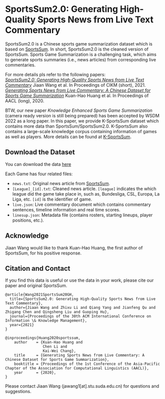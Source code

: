 # SportsSum2.0: Generating High-Quality Sports News from Live Text Commentary
SportsSum2.0 is a Chinese sports game summarization dataset which is based on [SportsSum](https://github.com/ej0cl6/SportsSum). In short, SportsSum2.0 is the cleaned version of SportsSum. Sports Game Summarization is a challenging task, which aims to generate sports summaries (i.e., news articles) from corresponding live commentaries.

For more details pls refer to the following papers:   
[*SportsSum2.0: Generating High-Quality Sports News from Live Text Commentary*](https://arxiv.org/abs/2110.05750) Jiaan Wang et al. In Proceedings of CIKM (short), 2021.   
[*Generating Sports News from Live Commentary: A Chinese Dataset for Sports Game Summarization*](https://aclanthology.org/2020.aacl-main.61/) Kuan-Hao Huang et al. In Proceedings of AACL (long), 2020.   

BTW, our new paper *Knowledge Enhanced Sports Game Summarization* (camera ready version is still being prepared) has been accepted by WSDM 2022 as a long paper. In this paper, we provide K-SportsSum dataset which contains more data than SportsSum/SportsSum2.0. K-SportsSum also contains a large-scale knowledge corpus containing information of games as well as players. More details can be found at [K-SportsSum](https://github.com/krystalan/K-SportsSum). 

## Download the Dataset
You can download the data [here](https://drive.google.com/file/d/1NnXkMqBb1BUq7WMN06t8vZqh8NrD1XZ8/view?usp=sharing)    

Each Game has four related files:  
- `news.txt`: Original news article from [SportsSum](https://github.com/ej0cl6/SportsSum).
- `[League]_[id].txt`: Cleaned news article. `[league]` indicates the which league did the game take place in, such as, Bundesliga, CSL, Europa, La Liga, etc. `[id]` is the identifier of game. 
- `live.json`: Live commentary document which contains commentary sentences, timeline information and real time scores.
- `linesup.json`: Metadata file (contains rosters, starting lineups, player positions, etc.).

## Acknowledge
Jiaan Wang would like to thank Kuan-Hao Huang, the first author of SportsSum, for his positive response.  


## Citation and Contact
If you find this data is useful or use the data in your work, please cite our paper and original SportsSum.

```
@article{Wang2021SportsSum20GH,
  title={SportsSum2.0: Generating High-Quality Sports News from Live Text Commentary},
  author={Jiaan Wang and Zhixu Li and Qiang Yang and Jianfeng Qu and Zhigang Chen and Qingsheng Liu and Guoping Hu},
  journal={Proceedings of the 30th ACM International Conference on Information \& Knowledge Management},
  year={2021}
}
```

```
@inproceedings{Huang2020sportssum,
    author    = {Kuan-Hao Huang and
                 Chen Li and
                 Kai-Wei Chang},
    title     = {Generating Sports News from Live Commentary: A Chinese Dataset for Sports Game Summarization},
    booktitle = {Proceedings of the 1st Conference of the Asia-Pacific Chapter of the Association for Computational Linguistics (AACL)},
    year      = {2020},
}
```

Please contact Jiaan Wang (jawang1[at].stu.suda.edu.cn) for questions and suggestions.
